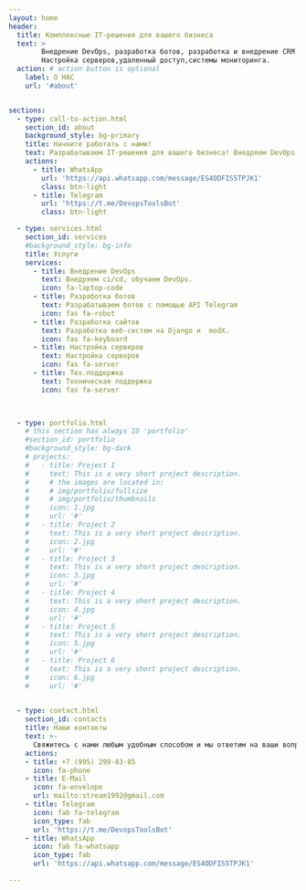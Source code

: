 ```yaml
---
layout: home
header:
  title: Комплексные IT-решения для вашего бизнеса
  text: >
        Внедрение DevOps, разработка ботов, разработка и внедрение CRM на Django.
        Настройка серверов,удаленный доступ,системы мониторинга. 
  action: # action button is optional
    label: О НАС
    url: '#about'


sections:
  - type: call-to-action.html
    section_id: about
    background_style: bg-primary
    title: Начните работать с нами!
    text: Разрабатываем IT-решения для вашего бизнеса! Внедряем DevOps,разрабатываем веб-системы, ботов, оказываем поддержку. Оказываем полный спектр ИТ решений. 
    actions:
      - title: WhatsApp
        url: 'https://api.whatsapp.com/message/ES4ODFIS5TPJK1'
        class: btn-light
      - title: Telegram
        url: 'https://t.me/DevopsToolsBot'
        class: btn-light

  - type: services.html
    section_id: services
    #background_style: bg-info
    title: Услуги
    services:
      - title: Внедрение DevOps
        text: Внедряем ci/cd, обучаем DevOps.
        icon: fa-laptop-code
      - title: Разработка ботов
        text: Разрабатываем ботов с помощью API Telegram
        icon: fas fa-robot
      - title: Разработка сайтов
        text: Разработка веб-систем на Django и  modX.
        icon: fas fa-keyboard
      - title: Настройка серверов
        text: Настройка серверов
        icon: fas fa-server
      - title: Тех.поддержка
        text: Техническая поддержка
        icon: fas fa-server

     

  - type: portfolio.html
    # this section has always ID 'portfolio'
    #section_id: portfolio
    #background_style: bg-dark
    # projects:
    #   - title: Project 1
    #     text: This is a very short project description.
    #     # the images are located in:
    #     # img/portfolio/fullsize
    #     # img/portfolio/thumbnails
    #     icon: 1.jpg
    #     url: '#'
    #   - title: Project 2
    #     text: This is a very short project description.
    #     icon: 2.jpg
    #     url: '#'
    #   - title: Project 3
    #     text: This is a very short project description.
    #     icon: 3.jpg
    #     url: '#'
    #   - title: Project 4
    #     text: This is a very short project description.
    #     icon: 4.jpg
    #     url: '#'
    #   - title: Project 5
    #     text: This is a very short project description.
    #     icon: 5.jpg
    #     url: '#'
    #   - title: Project 6
    #     text: This is a very short project description.
    #     icon: 6.jpg
    #     url: '#'

  
  - type: contact.html
    section_id: contacts
    title: Наши контакты
    text: >-
      Свяжитесь с нами любым удобным способом и мы ответим на ваши вопросы. 
    actions:
    - title: +7 (995) 299-83-85
      icon: fa-phone
    - title: E-Mail
      icon: fa-envelope
      url: mailto:stream1992@gmail.com
    - title: Telegram
      icon: fab fa-telegram
      icon_type: fab
      url: 'https://t.me/DevopsToolsBot'
    - title: WhatsApp
      icon: fab fa-whatsapp
      icon_type: fab
      url: 'https://api.whatsapp.com/message/ES4ODFIS5TPJK1'

---
```

